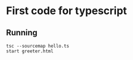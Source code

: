 First code for typescript
==========================

## Running
```
tsc --sourcemap hello.ts
start greeter.html
```
